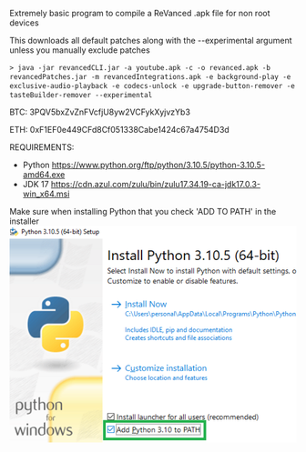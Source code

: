 Extremely basic program to compile a ReVanced .apk file for non root devices

This downloads all default patches along with the --experimental argument unless you manually exclude patches
	
	> java -jar revancedCLI.jar -a youtube.apk -c -o revanced.apk -b revancedPatches.jar -m revancedIntegrations.apk -e background-play -e exclusive-audio-playback -e codecs-unlock -e upgrade-button-remover -e tasteBuilder-remover --experimental

BTC: 3PQV5bxZvZnFVcfjU8yw2VCFykXyjvzYb3

ETH: 0xF1EF0e449CFd8Cf051338Cabe1424c67a4754D3d


REQUIREMENTS: 
- Python https://www.python.org/ftp/python/3.10.5/python-3.10.5-amd64.exe
- JDK 17 https://cdn.azul.com/zulu/bin/zulu17.34.19-ca-jdk17.0.3-win_x64.msi

Make sure when installing Python that you check 'ADD TO PATH' in the installer
![Python Installer](https://github.com/iopsdkfsyvdsfi/ReVancedAuto-APKbuilder/blob/main/image.png)
